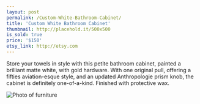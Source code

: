 ```yaml
---
layout: post
permalink: /Custom-White-Bathroom-Cabinet/
title: 'Custom White Bathroom Cabinet'
thumbnail: http://placehold.it/500x500
is_sold: true
price: '$150'
etsy_link: http://etsy.com
---
```


Store your towels in style with this petite bathroom cabinet, painted a brilliant matte white, with gold hardware. With one original pull, offering a fifties aviation-esque style, and an updated Anthropologie prism knob, the cabinet is definitely one-of-a-kind. Finished with protective wax.

![Photo of furniture][image1]

<!-- Images -->
[image1]: 			/assets/images/trunk-preview.png

